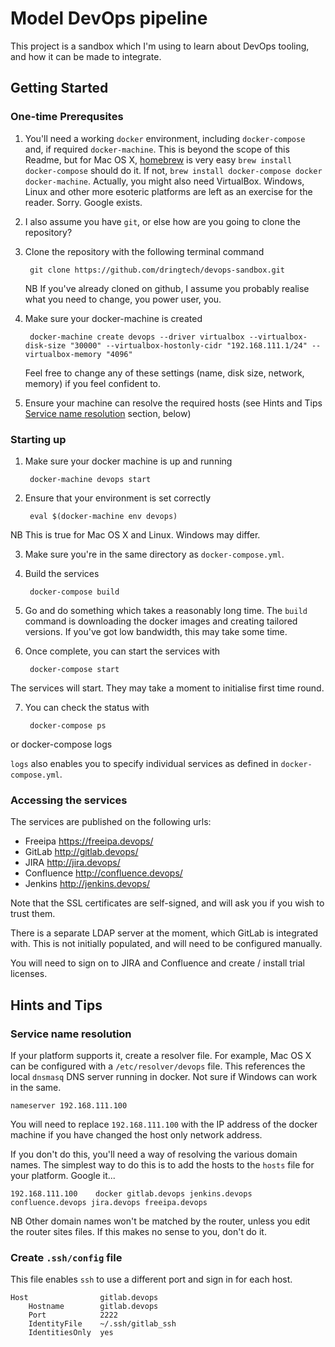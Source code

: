 # Model DevOps pipeline

This project is a sandbox which I'm using to learn about DevOps tooling, and how it can be made to integrate.

## Getting Started

### One-time Prerequsites

1. You'll need a working `docker` environment, including `docker-compose` and, if required `docker-machine`. This is beyond the scope of this Readme, but for Mac OS X, [homebrew](http://brew.sh) is very easy `brew install docker-compose` should do it. If not, `brew install docker-compose docker docker-machine`. Actually, you might also need VirtualBox. Windows, Linux and other more esoteric platforms are left as an exercise for the reader. Sorry. Google exists.

2. I also assume you have `git`, or else how are you going to clone the repository?

3. Clone the repository with the following terminal command

        git clone https://github.com/dringtech/devops-sandbox.git

    NB If you've already cloned on github, I assume you probably realise what you need to change, you power user, you.

4. Make sure your docker-machine is created

        docker-machine create devops --driver virtualbox --virtualbox-disk-size "30000" --virtualbox-hostonly-cidr "192.168.111.1/24" --virtualbox-memory "4096"

    Feel free to change any of these settings (name, disk size, network, memory) if you feel confident to.

5. Ensure your machine can resolve the required hosts (see Hints and Tips [Service name resolution](#service-name-resolution) section, below)

### Starting up

1. Make sure your docker machine is up and running

        docker-machine devops start

2. Ensure that your environment is set correctly

        eval $(docker-machine env devops)

  NB This is true for Mac OS X and Linux. Windows may differ.

3. Make sure you're in the same directory as `docker-compose.yml`.

4. Build the services

        docker-compose build

5. Go and do something which takes a reasonably long time. The `build` command is downloading the docker images and creating tailored versions. If you've got low bandwidth, this may take some time.

6. Once complete, you can start the services with

        docker-compose start

  The services will start. They may take a moment to initialise first time round.

7. You can check the status with

        docker-compose ps

  or
        docker-compose logs

  `logs` also enables you to specify individual services as defined in
  `docker-compose.yml`.

### Accessing the services

The services are published on the following urls:

* Freeipa <https://freeipa.devops/>
* GitLab <http://gitlab.devops/>
* JIRA <http://jira.devops/>
* Confluence <http://confluence.devops/>
* Jenkins <http://jenkins.devops/>

Note that the SSL certificates are self-signed, and will ask you if you wish to trust them.

There is a separate LDAP server at the moment, which GitLab is integrated with. This is not initially populated, and will need to be configured manually.

You will need to sign on to JIRA and Confluence and create / install trial licenses.

## Hints and Tips

### Service name resolution

If your platform supports it, create a resolver file. For example, Mac OS X can be configured with a `/etc/resolver/devops` file. This references the local `dnsmasq` DNS server running in docker.
Not sure if Windows can work in the same.

    nameserver 192.168.111.100

You will need to replace `192.168.111.100` with the IP address of the docker machine if you have changed the host only network address.

If you don't do this, you'll need a way of resolving the various domain names.
The simplest way to do this is to add the hosts to the `hosts` file for your
platform. Google it...

    192.168.111.100    docker gitlab.devops jenkins.devops confluence.devops jira.devops freeipa.devops

NB Other domain names won't be matched by the router, unless you edit the router sites files. If this makes no sense to you, don't do it.

### Create `.ssh/config` file

This file enables `ssh` to use a different port and sign in for each host.

    Host                gitlab.devops
        Hostname        gitlab.devops
        Port            2222
        IdentityFile    ~/.ssh/gitlab_ssh
        IdentitiesOnly  yes
